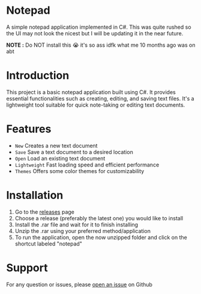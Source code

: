 # Notepad
A simple notepad application implemented in C#. This was quite rushed so the UI may not look the nicest but I will be updating it in the near future.

**NOTE :** Do NOT install this :sob: it's so ass idfk what me 10 months ago was on abt

# Introduction
This project is a basic notepad application built using C#. It provides essential functionalities such as creating, editing, and saving text files. It's a lightweight tool suitable for quick note-taking or editing text documents.

# Features
- `New` Creates a new text document
- `Save` Save a text document to a desired location
- `Open` Load an existing text document
- `Lightweight` Fast loading speed and efficient performance
- `Themes` Offers some color themes for customizability

# Installation
1. Go to the [releases](https://github.com/Vumacc/Notepad/releases/) page
2. Choose a release (preferably the latest one) you would like to install
3. Install the .rar file and wait for it to finish installing
4. Unzip the .rar using your preferred method/application
5. To run the application, open the now unzipped folder and click on the shortcut labeled "notepad"

# Support
For any question or issues, please [open an issue](https://github.com/Vumacc/Notepad/issues) on Github
